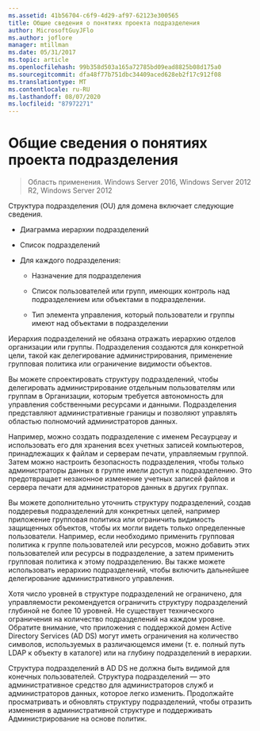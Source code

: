 ```yaml
---
ms.assetid: 41b56704-c6f9-4d29-af97-62123e300565
title: Общие сведения о понятиях проекта подразделения
author: MicrosoftGuyJFlo
ms.author: joflore
manager: mtillman
ms.date: 05/31/2017
ms.topic: article
ms.openlocfilehash: 99b358d503a165a72785bd09ead8825b08d175a0
ms.sourcegitcommit: dfa48f77b751dbc34409aced628eb2f17c912f08
ms.translationtype: MT
ms.contentlocale: ru-RU
ms.lasthandoff: 08/07/2020
ms.locfileid: "87972271"
---
```

# <a name="reviewing-ou-design-concepts"></a>Общие сведения о понятиях проекта подразделения

>Область применения. Windows Server 2016, Windows Server 2012 R2, Windows Server 2012

Структура подразделения (OU) для домена включает следующие сведения.

-   Диаграмма иерархии подразделений

-   Список подразделений

-   Для каждого подразделения:

    -   Назначение для подразделения

    -   Список пользователей или групп, имеющих контроль над подразделением или объектами в подразделении.

    -   Тип элемента управления, который пользователи и группы имеют над объектами в подразделении

Иерархия подразделений не обязана отражать иерархию отделов организации или группы. Подразделения создаются для конкретной цели, такой как делегирование администрирования, применение групповая политика или ограничение видимости объектов.

Вы можете спроектировать структуру подразделений, чтобы делегировать администрирование отдельным пользователям или группам в Организации, которым требуется автономность для управления собственными ресурсами и данными. Подразделения представляют административные границы и позволяют управлять областью полномочий администраторов данных.

Например, можно создать подразделение с именем Ресаурцеау и использовать его для хранения всех учетных записей компьютеров, принадлежащих к файлам и серверам печати, управляемым группой. Затем можно настроить безопасность подразделения, чтобы только администраторы данных в группе имели доступ к подразделению. Это предотвращает незаконное изменение учетных записей файлов и сервера печати для администраторов данных в других группах.

Вы можете дополнительно уточнить структуру подразделений, создав поддеревья подразделений для конкретных целей, например приложение групповая политика или ограничить видимость защищенных объектов, чтобы их могли видеть только определенные пользователи. Например, если необходимо применить групповая политика к группе пользователей или ресурсов, можно добавить этих пользователей или ресурсы в подразделение, а затем применить групповая политика к этому подразделению. Вы также можете использовать иерархию подразделений, чтобы включить дальнейшее делегирование административного управления.

Хотя число уровней в структуре подразделений не ограничено, для управляемости рекомендуется ограничить структуру подразделений глубиной не более 10 уровней. Не существует технического ограничения на количество подразделений на каждом уровне. Обратите внимание, что приложения с поддержкой домен Active Directory Services (AD DS) могут иметь ограничения на количество символов, используемых в различающемся имени (т. е. полный путь LDAP к объекту в каталоге) или на глубину подразделений в иерархии.

Структура подразделений в AD DS не должна быть видимой для конечных пользователей. Структура подразделений — это административное средство для администраторов служб и администраторов данных, которое легко изменить. Продолжайте просматривать и обновлять структуру подразделений, чтобы отразить изменения в административной структуре и поддерживать Администрирование на основе политик.




